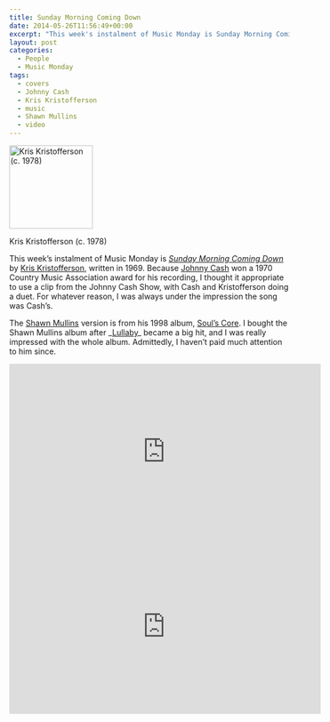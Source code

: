 ```yaml
---
title: Sunday Morning Coming Down
date: 2014-05-26T11:56:49+00:00
excerpt: "This week's instalment of Music Monday is Sunday Morning Coming Down. The Kris Kristofferson original from 1969, performed by Kristofferson and Johnny Cash in 1980, and a 1998 cover by Shawn Mullins."
layout: post
categories:
  - People
  - Music Monday
tags:
  - covers
  - Johnny Cash
  - Kris Kristofferson
  - music
  - Shawn Mullins
  - video
---
```

<div id="attachment_3865" class="wp-caption alignleft">
  <a href="https://dv8b8dkxht4vb.cloudfront.net/img/184px-Kristofferson_-_78.jpg" data-fslightbox="lightbox"><img class="size-thumbnail wp-image-3865" src="https://dv8b8dkxht4vb.cloudfront.net/img/184px-Kristofferson_-_78-150x150.jpg" alt="Kris Kristofferson (c. 1978)" width="150" height="150" /></a>
  
  <p class="wp-caption-text">
    Kris Kristofferson (c. 1978)
  </p>
</div>

This week&#8217;s instalment of Music Monday is [_Sunday Morning Coming Down_](http://en.wikipedia.org/wiki/Sunday_Mornin%27_Comin%27_Down) by [Kris Kristofferson](http://www.kriskristofferson.com/), written in 1969. Because [Johnny Cash](http://johnnycash.com/) won a 1970 Country Music Association award for his recording, I thought it appropriate to use a clip from the Johnny Cash Show, with Cash and Kristofferson doing a duet. For whatever reason, I was always under the impression the song was Cash&#8217;s.

The [Shawn Mullins](http://www.shawnmullins.com/) version is from his 1998 album, [Soul&#8217;s Core](http://en.wikipedia.org/wiki/Soul%27s_Core). I bought the Shawn Mullins album after _[Lullaby](http://en.wikipedia.org/wiki/Lullaby_(Shawn_Mullins_song))_ became a big hit, and I was really impressed with the whole album. Admittedly, I haven&#8217;t paid much attention to him since.

<div class="video-container">
	<iframe width="560" height="315" src="https://www.youtube.com/embed/vbqGWTxwZEA" frameborder="0" allowfullscreen></iframe>
</div>

<div class="video-container">
	<iframe width="560" height="315" src="https://www.youtube.com/embed/S4hSbZLYO60" frameborder="0" allowfullscreen></iframe>
</div>